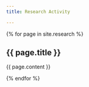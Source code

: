 ```yaml
---
title: Research Activity

---
```

{% for page in site.research %}
    <article>
      <h2>{{ page.title }}</h2>
      <p>{{ page.content }}</p>
    </article>
{% endfor %}
    

